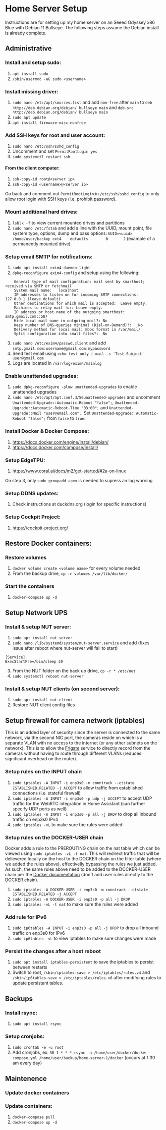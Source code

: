 # Home Server Setup
Instructions are for setting up my home server on an Seeed Odyssey x86 Blue with Debian 11 Bullseye. The following steps assume the Debian install is already complete.

## Administrative
### Install and setup sudo:
1. `apt install sudo`
2. `/sbin/usermod -aG sudo <username>`

### Install missing driver:
1. `sudo nano /etc/apt/sources.list` and add `non-free` after `main` to `deb http://deb.debian.org/debian/ bullseye main` and `deb-src http://deb.debian.org/debian/ bullseye main`
2. `sudo apt update`
3. `apt install firmware-misc-nonfree`

### Add SSH keys for root and user account:
1. `sudo nano /etc/ssh/sshd_config`
2. Uncomment and set `PermitRootLogin yes`
3. `sudo systemctl restart ssh`

#### From the client computer:
1. `ssh-copy-id root@<server ip>`
2. `ssh-copy-id <username>@<server ip>`

Go back and comment out `PermitRootLogin` in `/etc/ssh/sshd_config` to only allow root login with SSH keys (i.e. prohibit password).

### Mount additional hard drives:
1. `lsblk -f` to view current mounted drives and partitions
2. `sudo nano /etc/fstab` and add a line with the UUID, mount point, file system type, options, dump and pass options: `UUID=<uuid> /home/user/backup ext4    defaults        0       2` (example of a permanently mounted drive)

### Setup email SMTP for notifications:
1. `sudo apt install exim4-daemon-light`
2. `dpkg-reconfigure exim4-config` and setup using the following:

````
    General type of mail configuration:	mail sent by smarthost; received via SMTP or fetchmail
    System mail name:	localhost
    IP addresses to listen on for incoming SMTP connections:	127.0.0.1 (leave default)
    Other destinations for which mail is accepted:	Leave empty.
    Machines to relay mail for:	Leave empty.
    IP address or host name of the outgoing smarthost:	smtp.gmail.com::587
    Hide local mail name in outgoing mail?:	No
    Keep number of DNS-queries minimal (Dial-on-Demand)?:	No
    Delivery method for local mail:	mbox format in /var/mail/
    Split configuration into small files?:	No
````

3. `sudo nano /etc/exim4/passwd.client` and add `smtp.gmail.com:username@gmail.com:mypassword`
4. Send test email using `echo test only | mail -s 'Test Subject' user@gmail.com`
5. Logs are located in `/var/log/exim4/mainlog`

### Enable unattended upgrades:
1. `sudo dpkg-reconfigure -plow unattended-upgrades` to enable unattended upgrades
2. `sudo nano /etc/apt/apt.conf.d/50unattended-upgrades` and uncomment `Unattended-Upgrade::Automatic-Reboot "false";`, `Unattended-Upgrade::Automatic-Reboot-Time "03:00";` and `Unattended-Upgrade::Mail "user@email.com";`. Set `Unattended-Upgrade::Automatic-Reboot "false";` from `false` to `true`.

### Install Docker & Docker Compose:
1. https://docs.docker.com/engine/install/debian/
2. https://docs.docker.com/compose/install/

### Setup EdgeTPU:
1. https://www.coral.ai/docs/m2/get-started/#2a-on-linux

On step 3, only `sudo groupadd apex` is needed to supress an log warning

### Setup DDNS updates:
1. Check instructions at duckdns.org (login for specific instructions)

### Setup Cockpit Project:
1. https://cockpit-project.org/

## Restore Docker containers:
### Restore volumes
1. `docker volume create <volume name>` for every volume needed
2. From the backup drive, `cp -r volumes /var/lib/docker/`

### Start the containers
1. `docker-compose up -d`

## Setup Network UPS
### Install & setup NUT server:
1. `sudo apt install nut-server`
2. `sudo nano /lib/systemd/system/nut-server.service` and add (fixes issue after reboot where nut-server will fail to start)

````
[Service]
ExecStartPre=/bin/sleep 30
````
3. From the NUT folder on the back up drive, `cp -r * /etc/nut`
4. `sudo systemctl reboot nut-server`

### Install & setup NUT clients (on second server):
1. `sudo apt install nut-client`
2. Restore NUT client config files

## Setup firewall for camera network (iptables)
This is an added layer of security since the server is connected to the same network, via the second NIC port, the cameras reside on which is a separate VLAN with no access to the internet (or any other subnets on the network). This is to allow the [Frigate](https://frigate.video) service to directly record from the cameras without having to route through different VLANs (reduces significant overhead on the router).

### Setup rules on the INPUT chain
1. `sudo iptables -A INPUT -i enp3s0 -m conntrack --ctstate ESTABLISHED,RELATED -j ACCEPT` to allow traffic from established connections (i.e. stateful firewall)
2. `sudo iptables -A INPUT -i enp3s0 -p udp -j ACCEPT` to accept UDP traffic for the WebRTC integration in Home Assistant (can further specify UDP ports as well)
3. `sudo iptables -A INPUT -i enp3s0 -p all -j DROP` to drop all inbound traffic on enp3s0 IPv4
4. `sudo iptables -vL` to make sure the rules were added

### Setup rules on the DOCKER-USER chain
Docker adds a rule to the PREROUTING chain on the nat table which can be viewed using `sudo iptables -vL -t nat`. This will redirect traffic that will be delievered locally on the host to the DOCKER chain on the filter table (where we added the rules above), effectivelly bypassing the rules we just added. As such, the same rules above need to be added to the DOCKER-USER chain per the [Docker documentation](https://docs.docker.com/network/iptables/) (don't add user rules directly to the DOCKER chain).
1. `sudo iptables -A DOCKER-USER -i enp3s0 -m conntrack --ctstate ESTABLISHED,RELATED -j ACCEPT`
2. `sudo iptables -A DOCKER-USER -i enp3s0 -p all -j DROP`
3. `sudo iptables -vL -t nat` to make sure the rules were added

### Add rule for IPv6
1. `sudo ip6tables -A INPUT -i enp3s0 -p all -j DROP` to drop all inbound traffic on enp3s0 for IPv6
2. `sudo ip6tables -vL` to view iptables to make sure changes were made

### Persist the changes after a host reboot
1. `sudo apt install iptables-persistent` to save the iptables to persist between restarts
2. Switch to root, `/sbin/iptables-save > /etc/iptables/rules.v4` and `/sbin/ip6tables-save > /etc/iptables/rules.v6` after modifying rules to update persistant tables.

## Backups
### Install rsync:
1. `sudo apt install rsync`

### Setup cronjobs:
1. `sudo crontab -e -u root`
2. Add cronjobs, ex: `30 1 * * * rsync -a /home/user/docker/docker-compose.yml /home/user/backup/home-server-1/docker` (occurs at 1:30 am every day)

## Maintenence
### Update docker containers
### Update containers:
1. `docker-compose pull`
2. `docker-compose up -d`
